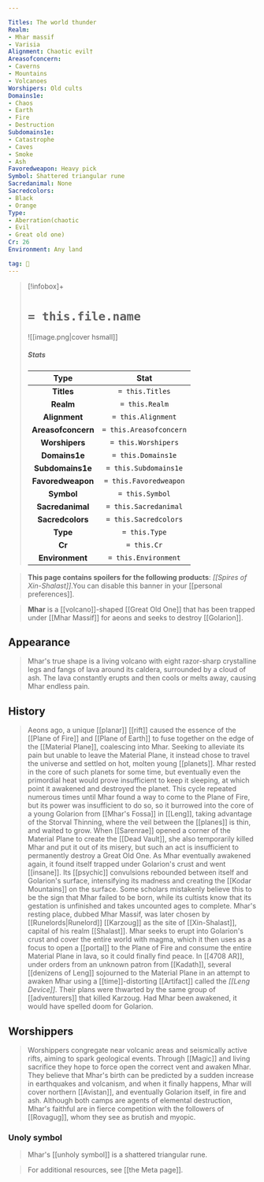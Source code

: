 ```yaml
---

Titles: The world thunder
Realm:
- Mhar massif
- Varisia
Alignment: Chaotic evil†
Areasofconcern:
- Caverns
- Mountains
- Volcanoes
Worshipers: Old cults
Domains1e:
- Chaos
- Earth
- Fire
- Destruction
Subdomains1e:
- Catastrophe
- Caves
- Smoke
- Ash
Favoredweapon: Heavy pick
Symbol: Shattered triangular rune
Sacredanimal: None
Sacredcolors:
- Black
- Orange
Type:
- Aberration(chaotic
- Evil
- Great old one)
Cr: 26
Environment: Any land

tag: 🙏
---
```


> [!infobox]+
> #  `= this.file.name`
> ![[image.png|cover hsmall]]
> ##### Stats
> Type | Stat |
> :---:|:---:|
> **Titles** | `= this.Titles` |
> **Realm** | `= this.Realm` |
> **Alignment** | `= this.Alignment` |
> **Areasofconcern** | `= this.Areasofconcern` |
> **Worshipers** | `= this.Worshipers` |
> **Domains1e** | `= this.Domains1e` |
> **Subdomains1e** | `= this.Subdomains1e` |
> **Favoredweapon** | `= this.Favoredweapon` |
> **Symbol** | `= this.Symbol` |
> **Sacredanimal** | `= this.Sacredanimal` |
> **Sacredcolors** | `= this.Sacredcolors` |
> **Type** | `= this.Type` |
> **Cr** | `= this.Cr` |
> **Environment** | `= this.Environment` |



>  **This page contains spoilers for the following products**: *[[Spires of Xin-Shalast]]*.You can disable this banner in your [[personal preferences]].



>  **Mhar** is a [[volcano]]-shaped [[Great Old One]] that has been trapped under [[Mhar Massif]] for aeons and seeks to destroy [[Golarion]].



## Appearance

>  Mhar's true shape is a living volcano with eight razor-sharp crystalline legs and fangs of lava around its caldera, surrounded by a cloud of ash. The lava constantly erupts and then cools or melts away, causing Mhar endless pain.


## History

>  Aeons ago, a unique [[planar]] [[rift]] caused the essence of the [[Plane of Fire]] and [[Plane of Earth]] to fuse together on the edge of the [[Material Plane]], coalescing into Mhar. Seeking to alleviate its pain but unable to leave the Material Plane, it instead chose to travel the universe and settled on hot, molten young [[planets]]. Mhar rested in the core of such planets for some time, but eventually even the primordial heat would prove insufficient to keep it sleeping, at which point it awakened and destroyed the planet. This cycle repeated numerous times until Mhar found a way to come to the Plane of Fire, but its power was insufficient to do so, so it burrowed into the core of a young Golarion from [[Mhar's Fossa]] in [[Leng]], taking advantage of the Storval Thinning, where the veil between the [[planes]] is thin, and waited to grow.
>  When [[Sarenrae]] opened a corner of the Material Plane to create the [[Dead Vault]], she also temporarily killed Mhar and put it out of its misery, but such an act is insufficient to permanently destroy a Great Old One. As Mhar eventually awakened again, it found itself trapped under Golarion's crust and went [[insane]]. Its [[psychic]] convulsions rebounded between itself and Golarion's surface, intensifying its madness and creating the [[Kodar Mountains]] on the surface. Some scholars mistakenly believe this to be the sign that Mhar failed to be born, while its cultists know that its gestation is unfinished and takes uncounted ages to complete. Mhar's resting place, dubbed Mhar Massif, was later chosen by [[Runelords|Runelord]] [[Karzoug]] as the site of [[Xin-Shalast]], capital of his realm [[Shalast]].
>  Mhar seeks to erupt into Golarion's crust and cover the entire world with magma, which it then uses as a focus to open a [[portal]] to the Plane of Fire and consume the entire Material Plane in lava, so it could finally find peace.
>  In [[4708 AR]], under orders from an unknown patron from [[Kadath]], several [[denizens of Leng]] sojourned to the Material Plane in an attempt to awaken Mhar using a [[time]]-distorting [[Artifact]] called the *[[Leng Device]]*. Their plans were thwarted by the same group of [[adventurers]] that killed Karzoug. Had Mhar been awakened, it would have spelled doom for Golarion.


## Worshippers

>  Worshippers congregate near volcanic areas and seismically active rifts, aiming to spark geological events. Through [[Magic]] and living sacrifice they hope to force open the correct vent and awaken Mhar. They believe that Mhar's birth can be predicted by a sudden increase in earthquakes and volcanism, and when it finally happens, Mhar will cover northern [[Avistan]], and eventually Golarion itself, in fire and ash.
>  Although both camps are agents of elemental destruction, Mhar's faithful are in fierce competition with the followers of [[Rovagug]], whom they see as brutish and myopic.


### Unoly symbol

>  Mhar's [[unholy symbol]] is a shattered triangular rune.


>  For additional resources, see [[the Meta page]].






